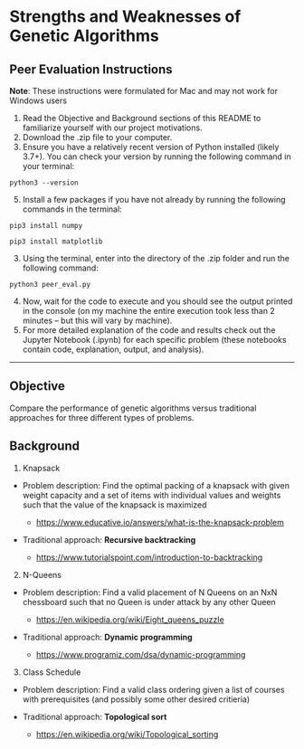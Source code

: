 # Strengths and Weaknesses of Genetic Algorithms

## Peer Evaluation Instructions
**Note**: These instructions were formulated for Mac and may not work for Windows users

1. Read the Objective and Background sections of this README to familiarize yourself with our project motivations.
2. Download the .zip file to your computer.
3. Ensure you have a relatively recent version of Python installed (likely 3.7+). You can check your version by running the following command in your terminal:

`python3 --version`

5. Install a few packages if you have not already by running the following commands in the terminal:

`pip3 install numpy`

`pip3 install matplotlib`

3. Using the terminal, enter into the directory of the .zip folder and run the following command:

`python3 peer_eval.py`

4. Now, wait for the code to execute and you should see the output printed in the console (on my machine the entire execution took less than 2 minutes – but this will vary by machine).
5. For more detailed explanation of the code and results check out the Jupyter Notebook (.ipynb) for each specific problem (these notebooks contain code, explanation, output, and analysis).

---

## Objective
Compare the performance of genetic algorithms versus traditional approaches for three different types of problems.

## Background
1. Knapsack
  -  Problem description: Find the optimal packing of a knapsack with given weight capacity and a set of items with individual values and weights such that the value of the knapsack is maximized

     - https://www.educative.io/answers/what-is-the-knapsack-problem
  -  Traditional approach: **Recursive backtracking**

     -  https://www.tutorialspoint.com/introduction-to-backtracking
2. N-Queens
  - Problem description: Find a valid placement of N Queens on an NxN chessboard such that no Queen is under attack by any other Queen

    - https://en.wikipedia.org/wiki/Eight_queens_puzzle
  - Traditional approach: **Dynamic programming**

    - https://www.programiz.com/dsa/dynamic-programming
3. Class Schedule
  - Problem description: Find a valid class ordering given a list of courses with prerequisites (and possibly some other desired critieria)
  - Traditional approach: **Topological sort**

    - https://en.wikipedia.org/wiki/Topological_sorting
